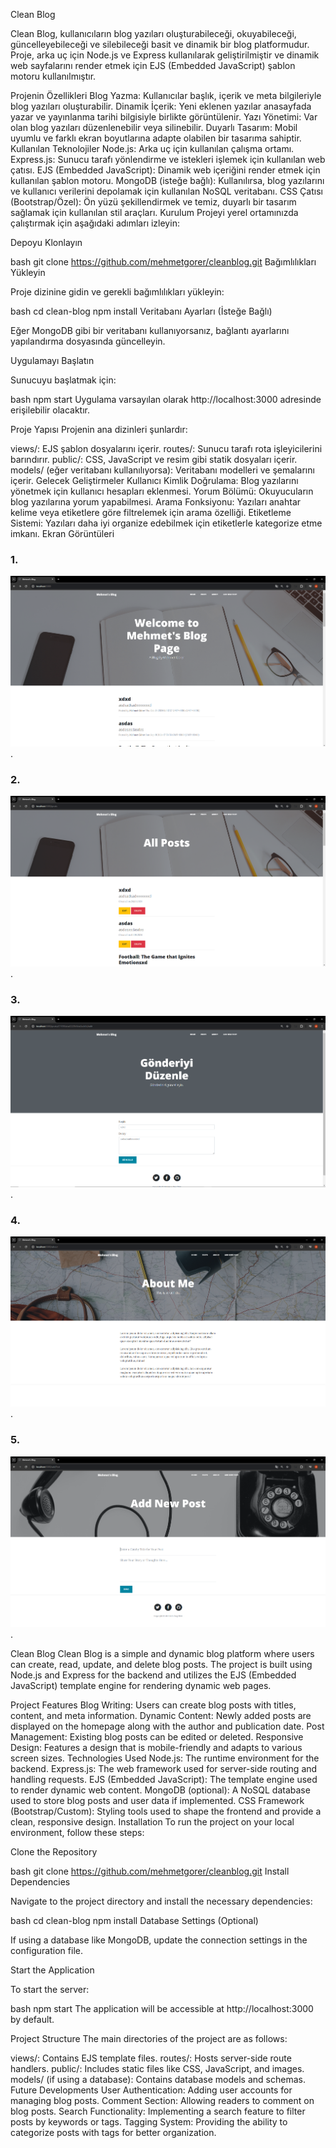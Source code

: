 Clean Blog

Clean Blog, kullanıcıların blog yazıları oluşturabileceği, okuyabileceği, güncelleyebileceği ve silebileceği basit ve dinamik bir blog platformudur. Proje, arka uç için Node.js ve Express kullanılarak geliştirilmiştir ve dinamik web sayfalarını render etmek için EJS (Embedded JavaScript) şablon motoru kullanılmıştır.

Projenin Özellikleri
Blog Yazma: Kullanıcılar başlık, içerik ve meta bilgileriyle blog yazıları oluşturabilir.
Dinamik İçerik: Yeni eklenen yazılar anasayfada yazar ve yayınlanma tarihi bilgisiyle birlikte görüntülenir.
Yazı Yönetimi: Var olan blog yazıları düzenlenebilir veya silinebilir.
Duyarlı Tasarım: Mobil uyumlu ve farklı ekran boyutlarına adapte olabilen bir tasarıma sahiptir.
Kullanılan Teknolojiler
Node.js: Arka uç için kullanılan çalışma ortamı.
Express.js: Sunucu tarafı yönlendirme ve istekleri işlemek için kullanılan web çatısı.
EJS (Embedded JavaScript): Dinamik web içeriğini render etmek için kullanılan şablon motoru.
MongoDB (isteğe bağlı): Kullanılırsa, blog yazılarını ve kullanıcı verilerini depolamak için kullanılan NoSQL veritabanı.
CSS Çatısı (Bootstrap/Özel): Ön yüzü şekillendirmek ve temiz, duyarlı bir tasarım sağlamak için kullanılan stil araçları.
Kurulum
Projeyi yerel ortamınızda çalıştırmak için aşağıdaki adımları izleyin:

Depoyu Klonlayın

bash
git clone https://github.com/mehmetgorer/cleanblog.git
Bağımlılıkları Yükleyin

Proje dizinine gidin ve gerekli bağımlılıkları yükleyin:

bash
cd clean-blog
npm install
Veritabanı Ayarları (İsteğe Bağlı)

Eğer MongoDB gibi bir veritabanı kullanıyorsanız, bağlantı ayarlarını yapılandırma dosyasında güncelleyin.

Uygulamayı Başlatın

Sunucuyu başlatmak için:

bash
npm start
Uygulama varsayılan olarak http://localhost:3000 adresinde erişilebilir olacaktır.

Proje Yapısı
Projenin ana dizinleri şunlardır:

views/: EJS şablon dosyalarını içerir.
routes/: Sunucu tarafı rota işleyicilerini barındırır.
public/: CSS, JavaScript ve resim gibi statik dosyaları içerir.
models/ (eğer veritabanı kullanılıyorsa): Veritabanı modelleri ve şemalarını içerir.
Gelecek Geliştirmeler
Kullanıcı Kimlik Doğrulama: Blog yazılarını yönetmek için kullanıcı hesapları eklenmesi.
Yorum Bölümü: Okuyucuların blog yazılarına yorum yapabilmesi.
Arama Fonksiyonu: Yazıları anahtar kelime veya etiketlere göre filtrelemek için arama özelliği.
Etiketleme Sistemi: Yazıları daha iyi organize edebilmek için etiketlerle kategorize etme imkanı.
Ekran Görüntüleri


### 1.
![](https://github.com/mehmetgorer/CleanBlog/blob/main/CleanBlogSS/CBS1.png).

### 2. 
![](https://github.com/mehmetgorer/CleanBlog/blob/main/CleanBlogSS/CBS2.png).

### 3. 
![](https://github.com/mehmetgorer/CleanBlog/blob/main/CleanBlogSS/CBS3.png).

### 4. 
![](https://github.com/mehmetgorer/CleanBlog/blob/main/CleanBlogSS/CBS4.png).

### 5. 
![](https://github.com/mehmetgorer/CleanBlog/blob/main/CleanBlogSS/CBS5.png).



Clean Blog
Clean Blog is a simple and dynamic blog platform where users can create, read, update, and delete blog posts. The project is built using Node.js and Express for the backend and utilizes the EJS (Embedded JavaScript) template engine for rendering dynamic web pages.

Project Features
Blog Writing: Users can create blog posts with titles, content, and meta information.
Dynamic Content: Newly added posts are displayed on the homepage along with the author and publication date.
Post Management: Existing blog posts can be edited or deleted.
Responsive Design: Features a design that is mobile-friendly and adapts to various screen sizes.
Technologies Used
Node.js: The runtime environment for the backend.
Express.js: The web framework used for server-side routing and handling requests.
EJS (Embedded JavaScript): The template engine used to render dynamic web content.
MongoDB (optional): A NoSQL database used to store blog posts and user data if implemented.
CSS Framework (Bootstrap/Custom): Styling tools used to shape the frontend and provide a clean, responsive design.
Installation
To run the project on your local environment, follow these steps:

Clone the Repository

bash
git clone https://github.com/mehmetgorer/cleanblog.git
Install Dependencies

Navigate to the project directory and install the necessary dependencies:

bash
cd clean-blog
npm install
Database Settings (Optional)

If using a database like MongoDB, update the connection settings in the configuration file.

Start the Application

To start the server:

bash
npm start
The application will be accessible at http://localhost:3000 by default.

Project Structure
The main directories of the project are as follows:

views/: Contains EJS template files.
routes/: Hosts server-side route handlers.
public/: Includes static files like CSS, JavaScript, and images.
models/ (if using a database): Contains database models and schemas.
Future Developments
User Authentication: Adding user accounts for managing blog posts.
Comment Section: Allowing readers to comment on blog posts.
Search Functionality: Implementing a search feature to filter posts by keywords or tags.
Tagging System: Providing the ability to categorize posts with tags for better organization.


